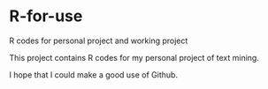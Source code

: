 # R-for-use
R codes for personal project and working project


This project contains R codes for my personal project of text mining.

I hope that I could make a good use of Github.
